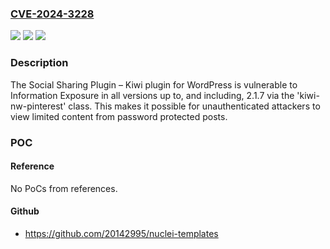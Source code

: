 ### [CVE-2024-3228](https://cve.mitre.org/cgi-bin/cvename.cgi?name=CVE-2024-3228)
![](https://img.shields.io/static/v1?label=Product&message=Social%20Sharing%20Plugin%20%E2%80%93%20Kiwi&color=blue)
![](https://img.shields.io/static/v1?label=Version&message=*%3C%3D%202.1.7%20&color=brighgreen)
![](https://img.shields.io/static/v1?label=Vulnerability&message=CWE-200%20Information%20Exposure&color=brighgreen)

### Description

The Social Sharing Plugin – Kiwi plugin for WordPress is vulnerable to Information Exposure in all versions up to, and including, 2.1.7 via the 'kiwi-nw-pinterest' class. This makes it possible for unauthenticated attackers to view limited content from password protected posts.

### POC

#### Reference
No PoCs from references.

#### Github
- https://github.com/20142995/nuclei-templates

